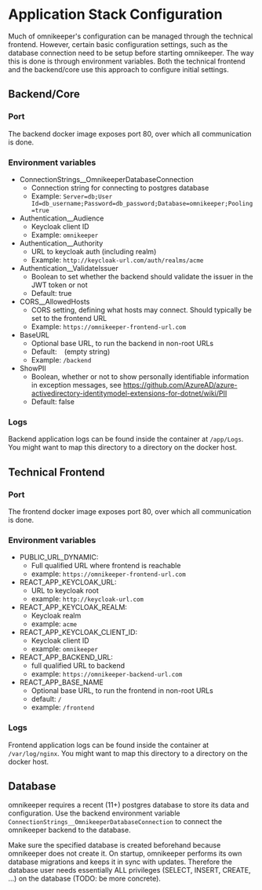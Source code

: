 # Application Stack Configuration

Much of omnikeeper's configuration can be managed through the technical frontend. However, certain basic configuration settings, such as the database connection need to be setup before starting omnikeeper. The way this is done is through environment variables. Both the technical frontend and the backend/core use this approach to configure initial settings.

## Backend/Core

### Port

The backend docker image exposes port 80, over which all communication is done.

### Environment variables

- ConnectionStrings__OmnikeeperDatabaseConnection
    - Connection string for connecting to postgres database
    - Example: `Server=db;User Id=db_username;Password=db_password;Database=omnikeeper;Pooling=true`
- Authentication__Audience
    - Keycloak client ID
    - Example: `omnikeeper`
- Authentication__Authority
    - URL to keycloak auth (including realm)
    - Example: `http://keycloak-url.com/auth/realms/acme`
- Authentication__ValidateIssuer
    - Boolean to set whether the backend should validate the issuer in the JWT token or not
    - Default: true
- CORS__AllowedHosts
    - CORS setting, defining what hosts may connect. Should typically be set to the frontend URL
    - Example: `https://omnikeeper-frontend-url.com`
- BaseURL
    - Optional base URL, to run the backend in non-root URLs
    - Default: ` ` (empty string)
    - Example: `/backend`
- ShowPII
    - Boolean, whether or not to show personally identifiable information in exception messages, see https://github.com/AzureAD/azure-activedirectory-identitymodel-extensions-for-dotnet/wiki/PII
    - Default: false 

### Logs
Backend application logs can be found inside the container at `/app/Logs`. You might want to map this directory to a directory on the docker host.


## Technical Frontend

### Port

The frontend docker image exposes port 80, over which all communication is done.

###  Environment variables

- PUBLIC_URL_DYNAMIC: 
    - Full qualified URL where frontend is reachable
    - example: `https://omnikeeper-frontend-url.com`
- REACT_APP_KEYCLOAK_URL: 
    - URL to keycloak root
    - example: `http://keycloak-url.com`
- REACT_APP_KEYCLOAK_REALM:
    - Keycloak realm
    - example: `acme`
- REACT_APP_KEYCLOAK_CLIENT_ID: 
    - Keycloak client ID
    - example: `omnikeeper`
- REACT_APP_BACKEND_URL:
    - full qualified URL to backend
    - example: `https://omnikeeper-backend-url.com`
- REACT_APP_BASE_NAME
    - Optional base URL, to run the frontend in non-root URLs
    - default: `/`
    - example: `/frontend`

### Logs
Frontend application logs can be found inside the container at `/var/log/nginx`. You might want to map this directory to a directory on the docker host.


## Database

omnikeeper requires a recent (11+) postgres database to store its data and configuration. Use the backend environment variable `ConnectionStrings__OmnikeeperDatabaseConnection` to connect the omnikeeper backend to the database.

Make sure the specified database is created beforehand because omnikeeper does not create it. On startup, omnikeeper performs its own database migrations and keeps it in sync with updates. Therefore the database user needs essentially ALL privileges (SELECT, INSERT, CREATE, ...) on the database (TODO: be more concrete).

